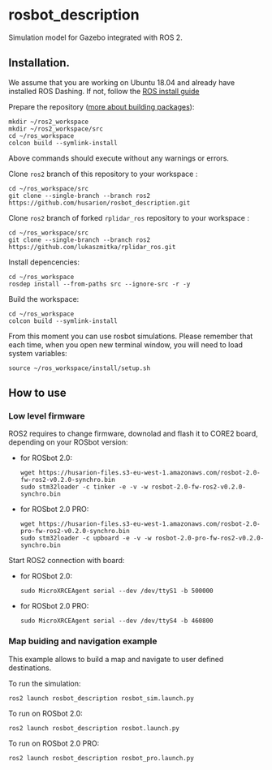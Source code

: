 # rosbot_description #

Simulation model for Gazebo integrated with ROS 2.

## Installation. ## 

We assume that you are working on Ubuntu 18.04 and already have installed ROS Dashing. If not, follow the [ROS install guide](https://index.ros.org/doc/ros2/Installation/Dashing/)

Prepare the repository ([more about building packages](https://index.ros.org/doc/ros2/Tutorials/Colcon-Tutorial/)):
```
mkdir ~/ros2_workspace
mkdir ~/ros2_workspace/src
cd ~/ros_workspace
colcon build --symlink-install
```

Above commands should execute without any warnings or errors.

Clone `ros2` branch of this repository to your workspace :

```
cd ~/ros_workspace/src
git clone --single-branch --branch ros2 https://github.com/husarion/rosbot_description.git
```

Clone `ros2` branch of forked `rplidar_ros` repository to your workspace :

```
cd ~/ros_workspace/src
git clone --single-branch --branch ros2 https://github.com/lukaszmitka/rplidar_ros.git
```

Install depencencies:

```
cd ~/ros_workspace
rosdep install --from-paths src --ignore-src -r -y
```

Build the workspace:

```
cd ~/ros_workspace
colcon build --symlink-install
```

From this moment you can use rosbot simulations. Please remember that each time, when you open new terminal window, you will need to load system variables:

```
source ~/ros_workspace/install/setup.sh
```

## How to use ##

### Low level firmware

ROS2 requires to change firmware, downolad and flash it to CORE2 board, depending on your ROSbot version:

- for ROSbot 2.0:
    ```
    wget https://husarion-files.s3-eu-west-1.amazonaws.com/rosbot-2.0-fw-ros2-v0.2.0-synchro.bin
    sudo stm32loader -c tinker -e -v -w rosbot-2.0-fw-ros2-v0.2.0-synchro.bin
    ```

- for ROSbot 2.0 PRO:
    ```
    wget https://husarion-files.s3-eu-west-1.amazonaws.com/rosbot-2.0-pro-fw-ros2-v0.2.0-synchro.bin
    sudo stm32loader -c upboard -e -v -w rosbot-2.0-pro-fw-ros2-v0.2.0-synchro.bin
    ```

Start ROS2 connection with board:

- for ROSbot 2.0:
    ```
    sudo MicroXRCEAgent serial --dev /dev/ttyS1 -b 500000
    ```

- for ROSbot 2.0 PRO:
    ```
    sudo MicroXRCEAgent serial --dev /dev/ttyS4 -b 460800
    ```

### Map buiding and navigation example ###

This example allows to build a map and navigate to user defined destinations.

To run the simulation:

```
ros2 launch rosbot_description rosbot_sim.launch.py
```

To run on ROSbot 2.0:

```
ros2 launch rosbot_description rosbot.launch.py
```

To run on ROSbot 2.0 PRO:

```
ros2 launch rosbot_description rosbot_pro.launch.py
```

